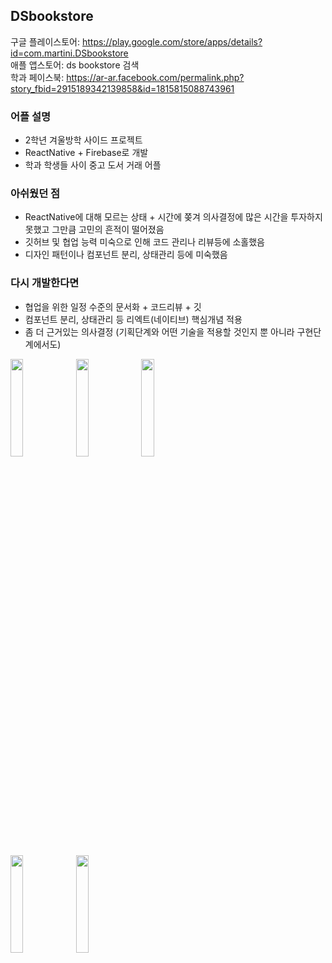## DSbookstore

구글 플레이스토어: https://play.google.com/store/apps/details?id=com.martini.DSbookstore  
애플 앱스토어: ds bookstore 검색  
학과 페이스북: https://ar-ar.facebook.com/permalink.php?story_fbid=2915189342139858&id=1815815088743961

### 어플 설명
- 2학년 겨울방학 사이드 프로젝트
- ReactNative + Firebase로 개발
- 학과 학생들 사이 중고 도서 거래 어플

### 아쉬웠던 점
- ReactNative에 대해 모르는 상태 + 시간에 쫒겨 의사결정에 많은 시간을 투자하지 못했고 그만큼 고민의 흔적이 떨어졌음
- 깃허브 및 협업 능력 미숙으로 인해 코드 관리나 리뷰등에 소홀했음
- 디자인 패턴이나 컴포넌트 분리, 상태관리 등에 미숙했음

### 다시 개발한다면
- 협업을 위한 일정 수준의 문서화 + 코드리뷰 + 깃 
- 컴포넌트 분리, 상태관리 등 리엑트(네이티브) 핵심개념 적용
- 좀 더 근거있는 의사결정 (기획단계와 어떤 기술을 적용할 것인지 뿐 아니라 구현단계에서도)

<p float="left">
  <img src = "https://github.com/yeseoLee/DSbookstore/blob/main/Screenshots/appstore.png?raw=true" width="20%" height="20%">
  <img src = "https://github.com/yeseoLee/DSbookstore/blob/main/Screenshots/login.jpeg?raw=true" width="20%" height="20%">
  <img src = "https://github.com/yeseoLee/DSbookstore/blob/main/Screenshots/home.jpeg?raw=true" width="20%" height="20%">
</p>
<p float="left">
    <img src = "https://github.com/yeseoLee/DSbookstore/blob/main/Screenshots/bookdetail.jpeg?raw=true" width="20%" height="20%">
  <img src = "https://github.com/yeseoLee/DSbookstore/blob/main/Screenshots/profile.jpeg?raw=true" width="20%" height="20%">
</p>
